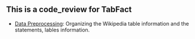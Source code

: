 ## This is a code_review for TabFact
* [Data Preprocessing](): Organizing the Wikipedia table information and the statements, lables information. 





